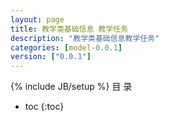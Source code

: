 ```yaml
---
layout: page
title: 教学类基础信息 教学任务
description: "教学类基础信息教学任务"
categories: [model-0.0.1]
version: ["0.0.1"]
---
```

{% include JB/setup %}
 目  录

* toc
{:toc}


